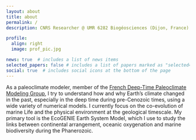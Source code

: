```yaml
---
layout: about
title: about
permalink: /
description: CNRS Researcher @ UMR 6282 Biogéosciences (Dijon, France)

profile:
  align: right
  image: prof_pic.jpg

news: true  # includes a list of news items
selected_papers: false # includes a list of papers marked as "selected={true}"
social: true  # includes social icons at the bottom of the page
---
```


As a paleoclimate modeler, member of the <a href="https://paleoclim-cnrs.github.io/" target="_blank" >French Deep-Time Paleoclimate Modeling Group</a>, I try to understand how and why Earth’s climate changed in the past, especially in the deep time during pre-Cenozoic times, using a wide variety of numerical models. I currently focus on the co-evolution of marine Life and the physical environment at the geological timescale. My primary tool is the EcoGENIE Earth System Model, which I use to study the links between continental arrangement, oceanic oxygenation and marine biodiversity during the Phanerozoic.




